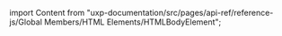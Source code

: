 
import Content from "uxp-documentation/src/pages/api-ref/reference-js/Global Members/HTML Elements/HTMLBodyElement";

<Content query="product=photoshop"/>
